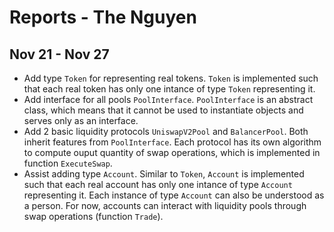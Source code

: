 # Reports - The Nguyen

## Nov 21 - Nov 27
- Add type ```Token``` for representing real tokens. ```Token``` is implemented such that each real token has only one intance of type ```Token``` representing it.
- Add interface for all pools ```PoolInterface```. ```PoolInterface``` is an abstract class, which means that it cannot be used to instantiate objects and serves only as an interface.
- Add 2 basic liquidity protocols ```UniswapV2Pool``` and ```BalancerPool```. Both inherit features from ```PoolInterface```. Each protocol has its own algorithm to compute ouput quantity of swap operations, which is implemented in function ```ExecuteSwap```.
- Assist adding type ```Account```. Similar to ```Token```, ```Account``` is implemented such that each real account has only one intance of type ```Account``` representing it. Each instance of type ```Account``` can also be understood as a person. For now, accounts can interact with liquidity pools through swap operations (function ```Trade```).